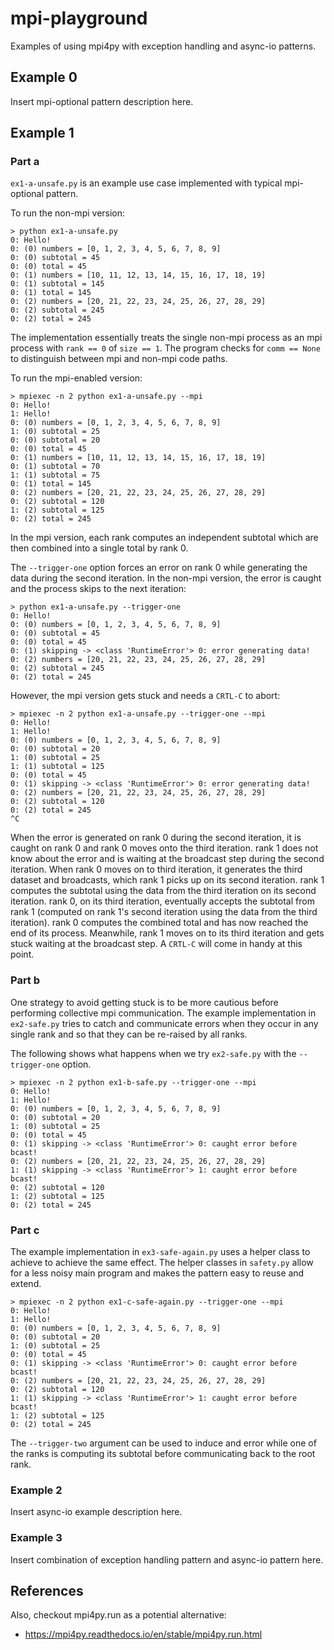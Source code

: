 # mpi-playground

Examples of using mpi4py with exception handling and async-io patterns.

## Example 0

Insert mpi-optional pattern description here.

## Example 1

### Part a

`ex1-a-unsafe.py` is an example use case implemented with typical mpi-optional pattern. 

To run the non-mpi version:

```
> python ex1-a-unsafe.py
0: Hello!
0: (0) numbers = [0, 1, 2, 3, 4, 5, 6, 7, 8, 9]
0: (0) subtotal = 45
0: (0) total = 45
0: (1) numbers = [10, 11, 12, 13, 14, 15, 16, 17, 18, 19]
0: (1) subtotal = 145
0: (1) total = 145
0: (2) numbers = [20, 21, 22, 23, 24, 25, 26, 27, 28, 29]
0: (2) subtotal = 245
0: (2) total = 245
```

The implementation essentially treats the single non-mpi process as an mpi process with `rank == 0` of `size == 1`. The program checks for `comm == None` to distinguish between mpi and non-mpi code paths.

To run the mpi-enabled version:

```
> mpiexec -n 2 python ex1-a-unsafe.py --mpi
0: Hello!
1: Hello!
0: (0) numbers = [0, 1, 2, 3, 4, 5, 6, 7, 8, 9]
1: (0) subtotal = 25
0: (0) subtotal = 20
0: (0) total = 45
0: (1) numbers = [10, 11, 12, 13, 14, 15, 16, 17, 18, 19]
0: (1) subtotal = 70
1: (1) subtotal = 75
0: (1) total = 145
0: (2) numbers = [20, 21, 22, 23, 24, 25, 26, 27, 28, 29]
0: (2) subtotal = 120
1: (2) subtotal = 125
0: (2) total = 245
```

In the mpi version, each rank computes an independent subtotal which are then combined into a single total by rank 0.

The `--trigger-one` option forces an error on rank 0 while generating the data during the second iteration. In the non-mpi version, the error is caught and the process skips to the next iteration:

```
> python ex1-a-unsafe.py --trigger-one
0: Hello!
0: (0) numbers = [0, 1, 2, 3, 4, 5, 6, 7, 8, 9]
0: (0) subtotal = 45
0: (0) total = 45
0: (1) skipping -> <class 'RuntimeError'> 0: error generating data!
0: (2) numbers = [20, 21, 22, 23, 24, 25, 26, 27, 28, 29]
0: (2) subtotal = 245
0: (2) total = 245
```

However, the mpi version gets stuck and needs a `CRTL-C` to abort:

```
> mpiexec -n 2 python ex1-a-unsafe.py --trigger-one --mpi
0: Hello!
1: Hello!
0: (0) numbers = [0, 1, 2, 3, 4, 5, 6, 7, 8, 9]
0: (0) subtotal = 20
1: (0) subtotal = 25
1: (1) subtotal = 125
0: (0) total = 45
0: (1) skipping -> <class 'RuntimeError'> 0: error generating data!
0: (2) numbers = [20, 21, 22, 23, 24, 25, 26, 27, 28, 29]
0: (2) subtotal = 120
0: (2) total = 245
^C
```

When the error is generated on rank 0 during the second iteration, it is caught on rank 0 and rank 0 moves onto the third iteration. rank 1 does not know about the error and is waiting at the broadcast step during the second iteration. When rank 0 moves on to third iteration, it generates the third dataset and broadcasts, which rank 1 picks up on its second iteration. rank 1 computes the subtotal using the data from the third iteration on its second iteration. rank 0, on its third iteration, eventually accepts the subtotal from rank 1 (computed on rank 1's second iteration using the data from the third iteration). rank 0 computes the combined total and has now reached the end of its process. Meanwhile, rank 1 moves on to its third iteration and gets stuck waiting at the broadcast step. A `CRTL-C` will come in handy at this point.

### Part b

One strategy to avoid getting stuck is to be more cautious before performing collective mpi communication. The example implementation in `ex2-safe.py` tries to catch and communicate errors when they occur in any single rank and so that they can be re-raised by all ranks.

The following shows what happens when we try `ex2-safe.py` with the `--trigger-one` option.

```
> mpiexec -n 2 python ex1-b-safe.py --trigger-one --mpi
0: Hello!
1: Hello!
0: (0) numbers = [0, 1, 2, 3, 4, 5, 6, 7, 8, 9]
0: (0) subtotal = 20
1: (0) subtotal = 25
0: (0) total = 45
0: (1) skipping -> <class 'RuntimeError'> 0: caught error before bcast!
0: (2) numbers = [20, 21, 22, 23, 24, 25, 26, 27, 28, 29]
1: (1) skipping -> <class 'RuntimeError'> 1: caught error before bcast!
0: (2) subtotal = 120
1: (2) subtotal = 125
0: (2) total = 245
```

### Part c

The example implementation in `ex3-safe-again.py` uses a helper class to achieve to achieve the same effect. The helper classes in `safety.py` allow for a less noisy main program and makes the pattern easy to reuse and extend.

```
> mpiexec -n 2 python ex1-c-safe-again.py --trigger-one --mpi
0: Hello!
1: Hello!
0: (0) numbers = [0, 1, 2, 3, 4, 5, 6, 7, 8, 9]
0: (0) subtotal = 20
1: (0) subtotal = 25
0: (0) total = 45
0: (1) skipping -> <class 'RuntimeError'> 0: caught error before bcast!
0: (2) numbers = [20, 21, 22, 23, 24, 25, 26, 27, 28, 29]
0: (2) subtotal = 120
1: (1) skipping -> <class 'RuntimeError'> 1: caught error before bcast!
1: (2) subtotal = 125
0: (2) total = 245
```

The `--trigger-two` argument can be used to induce and error while one of the ranks is computing its subtotal before communicating back to the root rank. 

### Example 2

Insert async-io example description here.

### Example 3

Insert combination of exception handling pattern and async-io pattern here.

## References

Also, checkout mpi4py.run as a potential alternative:
 * https://mpi4py.readthedocs.io/en/stable/mpi4py.run.html


